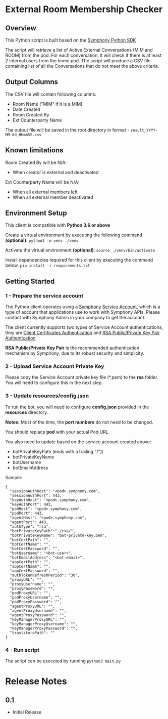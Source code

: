 # External Room Membership Checker

## Overview
This Python script is built based on the [Symphony Python SDK](https://github.com/SymphonyPlatformSolutions/symphony-api-client-python)

The script will retrieve a list of Active External Conversations (MIM and ROOM) from the pod.
For each conversation, it will check if there is at least 2 Internal users from the home pod.
The script will produce a CSV file containing list of all the Conversations that do not meet the above criteria.

## Output Columns
The CSV file will contain following columns:
- Room Name ("MIM" if it is a MIM)
- Date Created
- Room Created By
- Ext Counterparty Name

The output file will be saved in the root directory in format - ``result_YYYY-MM-dd_HHmmSS.csv``

## Known limitations
Room Created By will be N/A:
- When creator is external and deactivated

Ext Counterparty Name will be N/A:
- When all external members left
- When all external member deactivated

## Environment Setup
This client is compatible with **Python 3.6 or above**

Create a virtual environment by executing the following command **(optional)**:
``python3 -m venv ./venv``

Activate the virtual environment **(optional)**:
``source ./venv/bin/activate``

Install dependencies required for this client by executing the command below.
``pip install -r requirements.txt``


## Getting Started
### 1 - Prepare the service account
The Python client operates using a [Symphony Service Account](https://support.symphony.com/hc/en-us/articles/360000720863-Create-a-new-service-account), which is a type of account that applications use to work with Symphony APIs. Please contact with Symphony Admin in your company to get the account.

The client currently supports two types of Service Account authentications, they are
[Client Certificates Authentication](https://symphony-developers.symphony.com/symphony-developer/docs/bot-authentication-workflow#section-authentication-using-client-certificates)
and [RSA Public/Private Key Pair Authentication](https://symphony-developers.symphony.com/symphony-developer/docs/rsa-bot-authentication-workflow).

**RSA Public/Private Key Pair** is the recommended authentication mechanism by Symphony, due to its robust security and simplicity.

### 2 - Upload Service Account Private Key
Please copy the Service Account private key file (*.pem) to the **rsa** folder. You will need to configure this in the next step.

### 3 - Update resources/config.json

To run the bot, you will need to configure **config.json** provided in the **resources** directory. 

**Notes:**
Most of the time, the **port numbers** do not need to be changed.

You should replace **pod** with your actual Pod URL.

You also need to update based on the service account created above:
- botPrivateKeyPath (ends with a trailing "/"))
- botPrivateKeyName
- botUsername
- botEmailAddress

Sample:

    {
      "sessionAuthHost": "<pod>.symphony.com",
      "sessionAuthPort": 443,
      "keyAuthHost": "<pod>.symphony.com",
      "keyAuthPort": 443,
      "podHost": "<pod>.symphony.com",
      "podPort": 443,
      "agentHost": "<pod>.symphony.com",
      "agentPort": 443,
      "authType": "rsa",
      "botPrivateKeyPath":"./rsa/",
      "botPrivateKeyName": "bot-private-key.pem",
      "botCertPath": "",
      "botCertName": "",
      "botCertPassword": "",
      "botUsername": "<bot-user>",
      "botEmailAddress": "<bot-email>",
      "appCertPath": "",
      "appCertName": "",
      "appCertPassword": "",
      "authTokenRefreshPeriod": "30",
      "proxyURL": "",
      "proxyUsername": "",
      "proxyPassword": "",
      "podProxyURL": "",
      "podProxyUsername": "",
      "podProxyPassword": "",
      "agentProxyURL": "",
      "agentProxyUsername": "",
      "agentProxyPassword": "",
      "keyManagerProxyURL": "",
      "keyManagerProxyUsername": "",
      "keyManagerProxyPassword": "",
      "truststorePath": ""
    }

### 4 - Run script
The script can be executed by running
``python3 main.py`` 



# Release Notes

## 0.1
- Initial Release